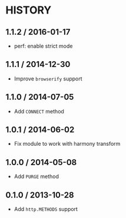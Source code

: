 # HISTORY

## 1.1.2 / 2016-01-17

* perf: enable strict mode

## 1.1.1 / 2014-12-30

* Improve `browserify` support

## 1.1.0 / 2014-07-05

* Add `CONNECT` method

## 1.0.1 / 2014-06-02

* Fix module to work with harmony transform

## 1.0.0 / 2014-05-08

* Add `PURGE` method

## 0.1.0 / 2013-10-28

* Add `http.METHODS` support


